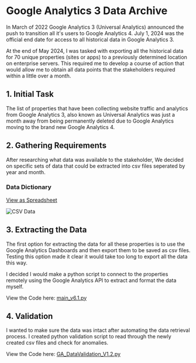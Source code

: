 # Google Analytics 3 Data Archive

In March of 2022 Google Analytics 3 (Universal Analytics) announced the push to transition all it's users to Google Analytics 4. July 1, 2024 was the official end date for access to all historical data in Google Analytics 3.

At the end of May 2024, I was tasked with exporting all the historical data for 70 unique properties (sites or apps) to a previously determined location on enterprise servers. This required me to develop a course of action that would allow me to obtain all data points that the stakeholders required within a little over a month.

## 1. Initial Task

The list of properties that have been collecting website traffic and analytics from Google Analytics 3, also known as Universal Analytics was just a month away from being permanently deleted due to Google Analytics moving to the brand new Google Analytics 4.

## 2. Gathering Requirements

After researching what data was available to the stakeholder, We decided on specific sets of data that could be extracted into csv files seperated by year and month.

### Data Dictionary

[View as Spreadsheet](https://docs.google.com/spreadsheets/d/13eqFhGQ_bdxNRTU8BlooypEwH7F9-BJVKpy3hR-SzhQ/edit?usp=sharing)

![CSV Data](/Google_Analytics_Public/DataDictionary.png)

## 3. Extracting the Data

The first option for extracting the data for all these properties is to use the Google Analytics Dashboards and then export them to be saved as csv files. Testing this option made it clear it would take too long to export all the data this way.

I decided I would make a python script to connect to the properties remotely using the Google Analytics API to extract and format the data myself.

View the Code here: [main_v6.1.py](https://github.com/cdcoonce/Google_Analytics_Public/blob/master/main_v6.1_MonthYear.py)

## 4. Validation

I wanted to make sure the data was intact after automating the data retrieval process. I created python validation script to read through the newly created csv files and check for anomalies.

View the Code here: [GA_DataValidation_V1.2.py](https://github.com/cdcoonce/Google_Analytics_Public/blob/master/main_v6.1_MonthYear.py)

